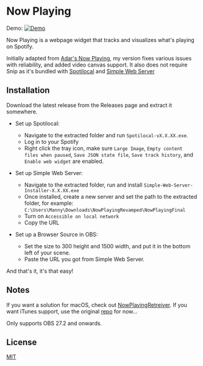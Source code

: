 # Now Playing
Demo:
[![Demo](https://img.youtube.com/vi/yutA01A8jV0/maxresdefault.jpg)](https://youtu.be/yutA01A8jV0)

Now Playing is a webpage widget that tracks and visualizes what's playing on Spotify.

Initially adapted from [Adar's Now Playing](https://github.com/adarhef/NowPlaying), my version fixes various issues with reliability, and added video canvas support.
It also does not require Snip as it's bundled with [Spotilocal](https://github.com/jmswrnr/spotilocal) and [Simple Web Server](https://github.com/terreng/simple-web-server)

## Installation

Download the latest release from the Releases page and extract it somewhere.

* Set up Spotilocal: 
    * Navigate to the extracted folder and run `Spotilocal-vX.X.XX.exe`.
    * Log in to your Spotify
    * Right click the tray icon, make sure `Large Image`, `Empty content files when paused`, `Save JSON state file`, `Save track history`, and `Enable web widget` are enabled.
      
* Set up Simple Web Server:
    * Navigate to the extracted folder, run and install `Simple-Web-Server-Installer-X.X.XX.exe`
    * Once installed, create a new server and set the path to the extracted folder, for example: `C:\Users\Manny\Downloads\NowPlayingRevamped\NowPlayingFinal`
    * Turn on `Accessible on local network`
    * Copy the URL

* Set up a Browser Source in OBS: 
    * Set the size to 300 height and 1500 width, and put it in the bottom left of your scene. 
    * Paste the URL you got from Simple Web Server.

And that's it, it's that easy!


## Notes

If you want a solution for macOS, check out [NowPlayingRetreiver](https://github.com/adarhef/NowPlayingRetriever).
If you want iTunes support, use the original [repo](https://github.com/adarhef/NowPlaying) for now...

Only supports OBS 27.2 and onwards.

## License
[MIT](https://choosealicense.com/licenses/mit/)
